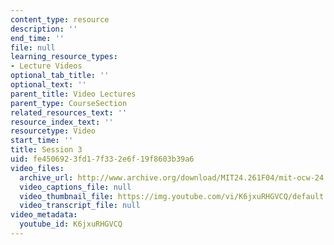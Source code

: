 ```yaml
---
content_type: resource
description: ''
end_time: ''
file: null
learning_resource_types:
- Lecture Videos
optional_tab_title: ''
optional_text: ''
parent_title: Video Lectures
parent_type: CourseSection
related_resources_text: ''
resource_index_text: ''
resourcetype: Video
start_time: ''
title: Session 3
uid: fe450692-3fd1-7f33-2e6f-19f8603b39a6
video_files:
  archive_url: http://www.archive.org/download/MIT24.261F04/mit-ocw-24.261-singer-22nov2004-220k.mp4
  video_captions_file: null
  video_thumbnail_file: https://img.youtube.com/vi/K6jxuRHGVCQ/default.jpg
  video_transcript_file: null
video_metadata:
  youtube_id: K6jxuRHGVCQ
---
```

